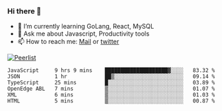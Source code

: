 ### Hi there 👋

- 🌱 I’m currently learning GoLang, React, MySQL
- 💬 Ask me about Javascript, Productivity tools 
- 📫 How to reach me: [Mail](mailto:kvaishak47@gmail.com) or [twitter](https://twitter.com/kvaish4k)

[![Peerlist](https://peerlist-readme-badge.herokuapp.com/api/kvaishak)](https://peerlist.io/kvaishak)

<!--START_SECTION:waka-->

```text
JavaScript     9 hrs 9 mins    ████████████████████▓░░░░   83.32 %
JSON           1 hr            ██▒░░░░░░░░░░░░░░░░░░░░░░   09.14 %
TypeScript     25 mins         █░░░░░░░░░░░░░░░░░░░░░░░░   03.89 %
OpenEdge ABL   7 mins          ▒░░░░░░░░░░░░░░░░░░░░░░░░   01.07 %
XML            6 mins          ▒░░░░░░░░░░░░░░░░░░░░░░░░   01.03 %
HTML           5 mins          ▒░░░░░░░░░░░░░░░░░░░░░░░░   00.87 %
```

<!--END_SECTION:waka-->
